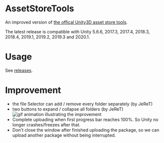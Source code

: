 # AssetStoreTools
An improved version of [the offical Unity3D asset store tools](https://assetstore.unity.com/packages/unity/asset-store-tools-115).

The latest release is compatible with Unity 5.6.6, 2017.3, 2017.4, 2018.3, 2018.4, 2019.1, 2019.2, 2019.3 and 2020.1.

# Usage

See [releases](https://github.com/zwcloud/AssetStoreTools/releases).

# Improvement

* the file Selector can add / remove every folder separately (by JeReT)
* two buttons to expand / collapse all folders (by JeReT)
    ![gif animation illustrating the improvement](Doc/Img/improvement.gif)
* Complete uploading when first progress bar reaches 100%. So Unity no longer crashes/freezes after that.
* Don't close the window after finished uploading the package, so we can upload another package without being interrupted.
